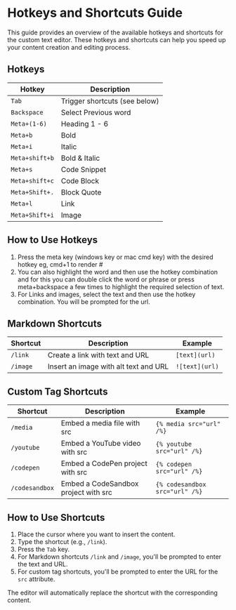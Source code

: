 # Hotkeys and Shortcuts Guide

This guide provides an overview of the available hotkeys and shortcuts for the custom text editor. These hotkeys and shortcuts can help you speed up your content creation and editing process.

## Hotkeys

| Hotkey          | Description                  |
|-----------------|------------------------------|
| `Tab`           | Trigger shortcuts (see below)|
| `Backspace`     | Select Previous word         |
| `Meta+(1-6)`    | Heading 1 - 6                |
| `Meta+b`        | Bold                         |
| `Meta+i`        | Italic                       |
| `Meta+shift+b`  | Bold & Italic                |
| `Meta+s`        | Code Snippet                 |
| `Meta+shift+c`  | Code Block                   |
| `Meta+Shift+.`  | Block Quote                  |
| `Meta+l`        | Link                         |
| `Meta+Shift+i`  | Image                        |

## How to Use Hotkeys

1. Press the meta key (windows key or mac cmd key) with the desired hotkey eg, cmd+1 to render #
2. You can also highlight the word and then use the hotkey combination and for this you can double click the word or phrase or press meta+backspace a few times to highlight the required selection of text.
3. For Links and images, select the text and then use the hotkey combination. You will be prompted for the url.


## Markdown Shortcuts

| Shortcut | Description                            | Example                       |
|----------|----------------------------------------|-------------------------------|
| `/link`  | Create a link with text and URL        | `[text](url)`                 |
| `/image` | Insert an image with alt text and URL  | `![text](url)`                |

## Custom Tag Shortcuts

| Shortcut      | Description                        | Example                       |
|---------------|------------------------------------|-------------------------------|
| `/media`      | Embed a media file with src        | `{% media src="url" /%}`      |
| `/youtube`    | Embed a YouTube video with src     | `{% youtube src="url" /%}`    |
| `/codepen`    | Embed a CodePen project with src   | `{% codepen src="url" /%}`    |
| `/codesandbox`| Embed a CodeSandbox project with src | `{% codesandbox src="url" /%}`|

## How to Use Shortcuts

1. Place the cursor where you want to insert the content.
2. Type the shortcut (e.g., `/link`).
3. Press the `Tab` key.
4. For Markdown shortcuts `/link` and `/image`, you'll be prompted to enter the text and URL.
5. For custom tag shortcuts, you'll be prompted to enter the URL for the `src` attribute. 

The editor will automatically replace the shortcut with the corresponding content.
